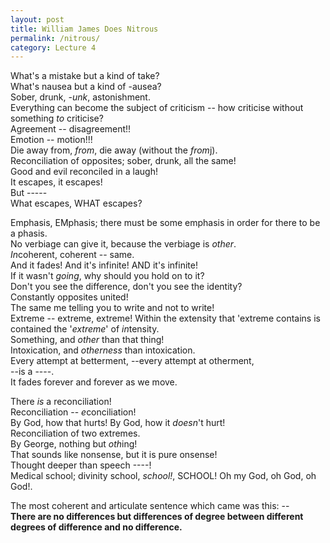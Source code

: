 ```yaml
---
layout: post
title: William James Does Nitrous
permalink: /nitrous/
category: Lecture 4
---
```


What's a mistake but a kind of take? <br>
What's nausea but a kind of -ausea? <br>
Sober, drunk, *-unk*, astonishment. <br>
Everything can become the subject of criticism -- how criticise without something *to* criticise? <br>
Agreement -- disagreement!! <br>
Emotion -- motion!!! <br>
Die away from, *from*, die away (without the *from*j). <br>
Reconciliation of opposites; sober, drunk, all the same! <br>
Good and evil reconciled in a laugh! <br>
It escapes, it escapes! <br>
But ----- <br>
What escapes, WHAT escapes? <br>

Emphasis, EMphasis; there must be some emphasis in order for there to be a phasis. <br>
No verbiage can give it, because the verbiage is *other*. <br>
*In*coherent, coherent -- same. <br>
And it fades! And it's infinite! AND it's infinite! <br>
If it wasn't *going*, why should you hold on to it? <br>
Don't you see the difference, don't you see the identity? <br>
Constantly opposites united! <br>
The same me telling you to write and not to write! <br>
Extreme -- extreme, extreme! Within the extensity that 'extreme contains is contained the '*extreme*' of *in*tensity. <br>
Something, and *other* than that thing! <br>
Intoxication, and *otherness* than intoxication. <br>
Every attempt at betterment, --every attempt at otherment, <br>
--is a ----. <br>
It fades forever and forever as we move.

There *is* a reconciliation! <br>
Reconciliation -- *e*conciliation! <br>
By God, how that hurts! By God, how it *doesn*'t hurt! <br>
Reconciliation of two extremes. <br>
By George, nothing but *oth*ing! <br>
That sounds like nonsense, but it is pure onsense! <br>
Thought deeper than speech ----! <br>
Medical school; divinity school, *school!*, SCHOOL! Oh my God, oh God, oh God!. <br>

The most coherent and articulate sentence which came was this: -- <br>
**There are no differences but differences of degree between different degrees of difference and no difference.**
